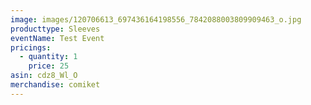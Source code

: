 ```yaml
---
image: images/120706613_697436164198556_7842088003809909463_o.jpg
producttype: Sleeves
eventName: Test Event
pricings:
  - quantity: 1
    price: 25
asin: cdz8_Wl_O
merchandise: comiket
---
```


